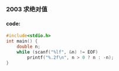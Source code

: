 ### 2003 求绝对值



#### code:

```c
#include<stdio.h>
int main() {
	double n;
	while (scanf("%lf", &n) != EOF)
		printf("%.2f\n", n > 0 ? n : -n);
}
```

